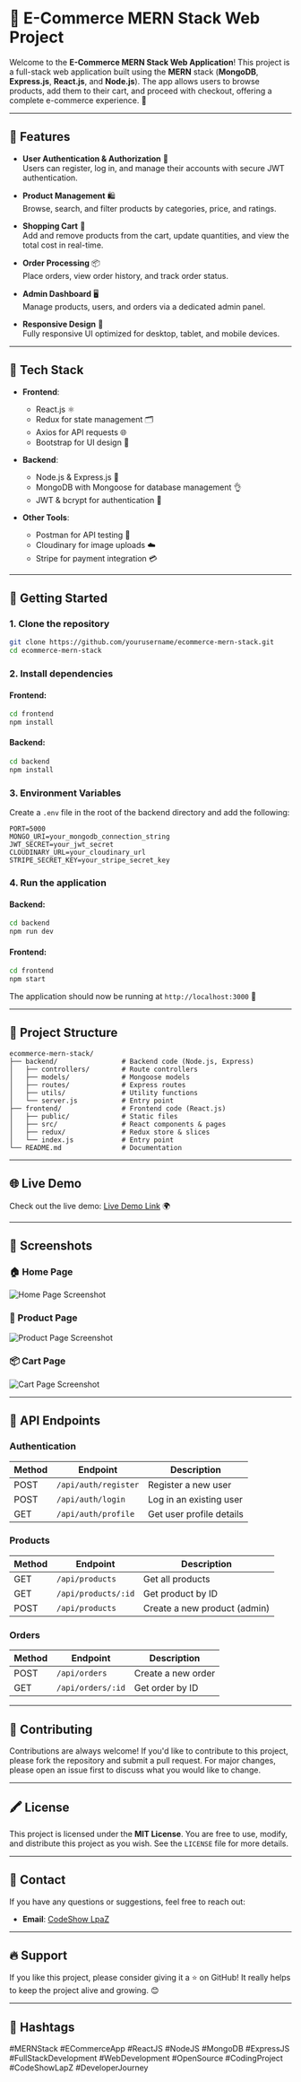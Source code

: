 # 🛒 E-Commerce MERN Stack Web Project

Welcome to the **E-Commerce MERN Stack Web Application**! This project is a full-stack web application built using the **MERN** stack (**MongoDB**, **Express.js**, **React.js**, and **Node.js**). The app allows users to browse products, add them to their cart, and proceed with checkout, offering a complete e-commerce experience. 🚀

---

## 🌟 Features

- **User Authentication & Authorization** 🔐  
  Users can register, log in, and manage their accounts with secure JWT authentication.

- **Product Management** 🛍️  
  Browse, search, and filter products by categories, price, and ratings.

- **Shopping Cart** 🛒  
  Add and remove products from the cart, update quantities, and view the total cost in real-time.

- **Order Processing** 📦  
  Place orders, view order history, and track order status.

- **Admin Dashboard** 🖥️  
  Manage products, users, and orders via a dedicated admin panel.

- **Responsive Design** 📱  
  Fully responsive UI optimized for desktop, tablet, and mobile devices.

---

## 🔧 Tech Stack

- **Frontend**:  
  - React.js ⚛️  
  - Redux for state management 🗂️  
  - Axios for API requests 🌐  
  - Bootstrap for UI design 🎨

- **Backend**:  
  - Node.js & Express.js 🚀  
  - MongoDB with Mongoose for database management 👌  
  - JWT & bcrypt for authentication 🔐

- **Other Tools**:  
  - Postman for API testing 📩  
  - Cloudinary for image uploads ☁️  
  - Stripe for payment integration 💳

---

## 🚀 Getting Started

### 1. Clone the repository

```bash
git clone https://github.com/yourusername/ecommerce-mern-stack.git
cd ecommerce-mern-stack
```

### 2. Install dependencies

#### Frontend:
```bash
cd frontend
npm install
```

#### Backend:
```bash
cd backend
npm install
```

### 3. Environment Variables

Create a `.env` file in the root of the backend directory and add the following:

```env
PORT=5000
MONGO_URI=your_mongodb_connection_string
JWT_SECRET=your_jwt_secret
CLOUDINARY_URL=your_cloudinary_url
STRIPE_SECRET_KEY=your_stripe_secret_key
```

### 4. Run the application

#### Backend:
```bash
cd backend
npm run dev
```

#### Frontend:
```bash
cd frontend
npm start
```

The application should now be running at `http://localhost:3000` 🚀

---

## 📂 Project Structure

```
ecommerce-mern-stack/
├── backend/                # Backend code (Node.js, Express)
│   ├── controllers/        # Route controllers
│   ├── models/             # Mongoose models
│   ├── routes/             # Express routes
│   ├── utils/              # Utility functions
│   └── server.js           # Entry point
├── frontend/               # Frontend code (React.js)
│   ├── public/             # Static files
│   ├── src/                # React components & pages
│   ├── redux/              # Redux store & slices
│   └── index.js            # Entry point
└── README.md               # Documentation
```

---

## 🌐 Live Demo

Check out the live demo: [Live Demo Link](https://your-live-demo-link.com) 🌍

---

## 📸 Screenshots

### 🏠 Home Page
![Home Page Screenshot](https://your-image-link.com)

### 🛒 Product Page
![Product Page Screenshot](https://your-image-link.com)

### 📦 Cart Page
![Cart Page Screenshot](https://your-image-link.com)

---

## 🔧 API Endpoints

### **Authentication**

| Method | Endpoint        | Description              |
|--------|-----------------|--------------------------|
| POST   | `/api/auth/register` | Register a new user       |
| POST   | `/api/auth/login`    | Log in an existing user    |
| GET    | `/api/auth/profile`  | Get user profile details   |

### **Products**

| Method | Endpoint        | Description              |
|--------|-----------------|--------------------------|
| GET    | `/api/products`       | Get all products           |
| GET    | `/api/products/:id`   | Get product by ID          |
| POST   | `/api/products`       | Create a new product (admin)|

### **Orders**

| Method | Endpoint        | Description              |
|--------|-----------------|--------------------------|
| POST   | `/api/orders`         | Create a new order          |
| GET    | `/api/orders/:id`     | Get order by ID             |

---

## 🤝 Contributing

Contributions are always welcome! If you'd like to contribute to this project, please fork the repository and submit a pull request. For major changes, please open an issue first to discuss what you would like to change.

---

## 🖍️ License

This project is licensed under the **MIT License**. You are free to use, modify, and distribute this project as you wish. See the `LICENSE` file for more details.

---

## 📩 Contact

If you have any questions or suggestions, feel free to reach out:

- **Email**: [CodeShow LpaZ](mailto:codeshowlapz@gmail.com)  

---

## 🔥 Support

If you like this project, please consider giving it a ⭐ on GitHub! It really helps to keep the project alive and growing. 😊

---

## 🔖 Hashtags

#MERNStack #ECommerceApp #ReactJS #NodeJS #MongoDB #ExpressJS #FullStackDevelopment #WebDevelopment #OpenSource #CodingProject #CodeShowLapZ #DeveloperJourney
